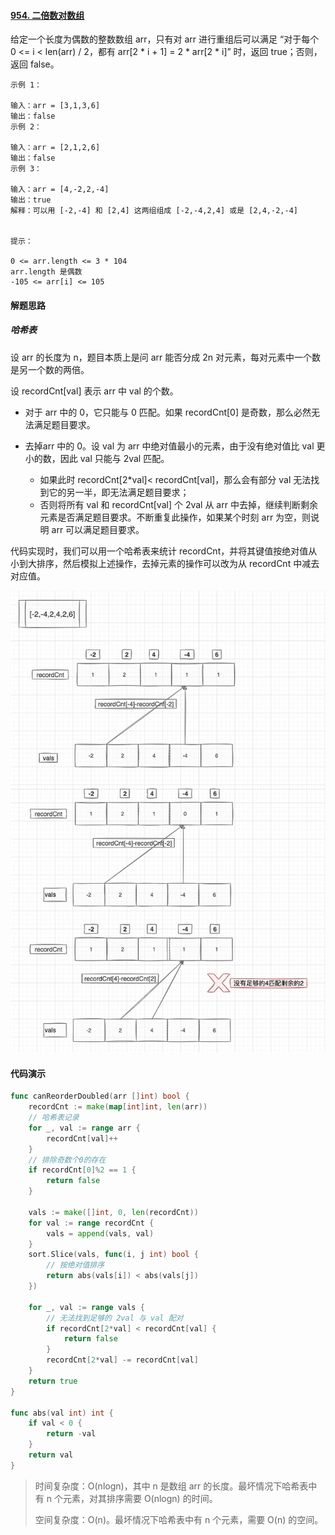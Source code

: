 #### [954. 二倍数对数组](https://leetcode-cn.com/problems/array-of-doubled-pairs/)

给定一个长度为偶数的整数数组 arr，只有对 arr 进行重组后可以满足 “对于每个 0 <= i < len(arr) / 2，都有 arr[2 * i + 1] = 2 * arr[2 * i]” 时，返回 true；否则，返回 false。

 

```
示例 1：

输入：arr = [3,1,3,6]
输出：false
示例 2：

输入：arr = [2,1,2,6]
输出：false
示例 3：

输入：arr = [4,-2,2,-4]
输出：true
解释：可以用 [-2,-4] 和 [2,4] 这两组组成 [-2,-4,2,4] 或是 [2,4,-2,-4]


提示：

0 <= arr.length <= 3 * 104
arr.length 是偶数
-105 <= arr[i] <= 105
```



#### 解题思路

##### 哈希表

设 arr 的长度为 n，题目本质上是问 arr 能否分成 2n 对元素，每对元素中一个数是另一个数的两倍。

设 recordCnt[val] 表示 arr 中 val 的个数。

- 对于 arr 中的 0，它只能与 0 匹配。如果 recordCnt[0] 是奇数，那么必然无法满足题目要求。

- 去掉arr 中的 0。设 val 为 arr 中绝对值最小的元素，由于没有绝对值比 val 更小的数，因此 val 只能与 2val 匹配。
    - 如果此时 recordCnt[2*val]< recordCnt[val]，那么会有部分 val 无法找到它的另一半，即无法满足题目要求；
    - 否则将所有 val 和 recordCnt[val] 个 2val 从 arr 中去掉，继续判断剩余元素是否满足题目要求。不断重复此操作，如果某个时刻 arr 为空，则说明 arr 可以满足题目要求。

代码实现时，我们可以用一个哈希表来统计 recordCnt，并将其键值按绝对值从小到大排序，然后模拟上述操作，去掉元素的操作可以改为从 recordCnt 中减去对应值。

![image-20220401101244580](images/image-20220401101244580.png)

#### 代码演示

```go
func canReorderDoubled(arr []int) bool {
	recordCnt := make(map[int]int, len(arr))
	// 哈希表记录
	for _, val := range arr {
		recordCnt[val]++
	}
	// 排除奇数个0的存在
	if recordCnt[0]%2 == 1 {
		return false
	}

	vals := make([]int, 0, len(recordCnt))
	for val := range recordCnt {
		vals = append(vals, val)
	}
	sort.Slice(vals, func(i, j int) bool {
		// 按绝对值排序
		return abs(vals[i]) < abs(vals[j])
	})

	for _, val := range vals {
		// 无法找到足够的 2val 与 val 配对
		if recordCnt[2*val] < recordCnt[val] {
			return false
		}
		recordCnt[2*val] -= recordCnt[val]
	}
	return true
}

func abs(val int) int {
	if val < 0 {
		return -val
	}
	return val
}

```

> 时间复杂度：O(nlogn)，其中 n 是数组 arr 的长度。最坏情况下哈希表中有 n 个元素，对其排序需要 O(nlogn) 的时间。
>
> 空间复杂度：O(n)。最坏情况下哈希表中有 n 个元素，需要 O(n) 的空间。
>